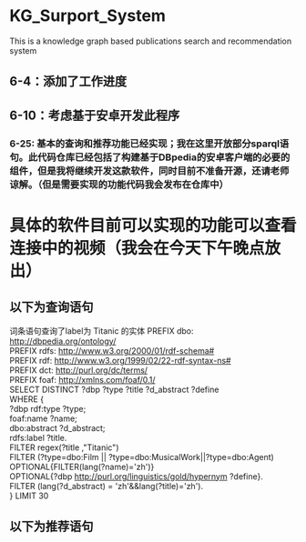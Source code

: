 # KG_Surport_System
This is a knowledge graph based publications search and recommendation system
## 6-4：添加了工作进度

## 6-10：考虑基于安卓开发此程序

### 6-25: 基本的查询和推荐功能已经实现；我在这里开放部分sparql语句。此代码仓库已经包括了构建基于DBpedia的安卓客户端的必要的组件，但是我将继续开发这款软件，同时目前不准备开源，还请老师谅解。（但是需要实现的功能代码我会发布在仓库中）
# 具体的软件目前可以实现的功能可以查看连接中的视频（我会在今天下午晚点放出）

## 以下为查询语句

词条语句查询了label为 Titanic 的实体
PREFIX dbo: <http://dbpedia.org/ontology/> <br>
PREFIX rdfs: <http://www.w3.org/2000/01/rdf-schema#> <br>
PREFIX rdf: <http://www.w3.org/1999/02/22-rdf-syntax-ns#><br>
PREFIX dct: <http://purl.org/dc/terms/><br>
PREFIX foaf: <http://xmlns.com/foaf/0.1/><br>
SELECT DISTINCT ?dbp ?type ?title ?d_abstract ?define<br>
WHERE {<br>
?dbp rdf:type ?type;<br>
foaf:name ?name;<br>
dbo:abstract ?d_abstract;<br>
rdfs:label ?title.<br>
FILTER regex(?title ,"Titanic")<br>
FILTER (?type=dbo:Film || ?type=dbo:MusicalWork||?type=dbo:Agent)<br>
OPTIONAL{FILTER(lang(?name)='zh')}<br>
OPTIONAL{?dbp <http://purl.org/linguistics/gold/hypernym> ?define}.<br>
FILTER (lang(?d_abstract) = 'zh'&&lang(?title)='zh').<br>
} LIMIT 30<br>


## 以下为推荐语句


